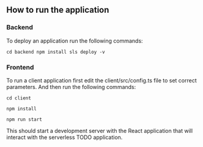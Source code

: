 ## How to run the application
### Backend
To deploy an application run the following commands:

`cd backend
npm install
sls deploy -v`

### Frontend
To run a client application first edit the client/src/config.ts file to set correct parameters. And then run the following commands:

`cd client`

`npm install`

`npm run start`

This should start a development server with the React application that will interact with the serverless TODO application.

